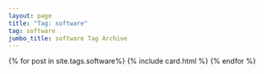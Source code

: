 ```yaml
---
layout: page
title: "Tag: software"
tag: software
jumbo_title: software Tag Archive
---
```


{% for post in site.tags.software%}
{% include card.html %}
{% endfor %}
